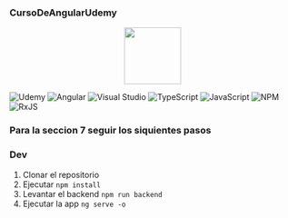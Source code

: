 ### CursoDeAngularUdemy

<p align = "center">
  <img width = "100" heigth = "100" src="https://s42509.pcdn.co/wp-content/uploads/2015/08/AngularJS_google.png">
</p>

![Udemy](https://img.shields.io/badge/Udemy-A435F0?style=for-the-badge&logo=Udemy&logoColor=white) ![Angular](https://img.shields.io/badge/angular-%23DD0031.svg?style=for-the-badge&logo=angular&logoColor=white) ![Visual Studio](https://img.shields.io/badge/Visual%20Studio-5C2D91.svg?style=for-the-badge&logo=visual-studio&logoColor=white) ![TypeScript](https://img.shields.io/badge/typescript-%23007ACC.svg?style=for-the-badge&logo=typescript&logoColor=white) ![JavaScript](https://img.shields.io/badge/javascript-%23323330.svg?style=for-the-badge&logo=javascript&logoColor=%23F7DF1E) ![NPM](https://img.shields.io/badge/NPM-%23CB3837.svg?style=for-the-badge&logo=npm&logoColor=white) ![RxJS](https://img.shields.io/badge/rxjs-%23B7178C.svg?style=for-the-badge&logo=reactivex&logoColor=white)

### Para la seccion 7 seguir los siquientes pasos
### Dev 
1. Clonar el repositorio
2. Ejecutar ```npm install```
3. Levantar el backend ```npm run backend```
4. Ejecutar la app ```ng serve -o```

